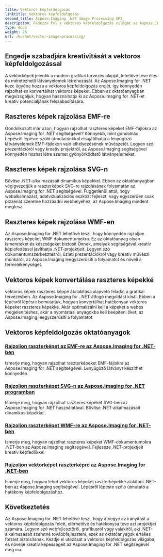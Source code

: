 ```yaml
---
title: Vektoros képfeldolgozás
linktitle: Vektoros képfeldolgozás
second_title: Aspose.Imaging .NET Image Processing API
description: Fedezze fel a vektoros képfeldolgozás világát az Aspose.Imaging for .NET segítségével. Tanuljon meg könnyedén rajzolni és konvertálni vektoros képeket. Fejlessze .NET-projektjeit még ma!
type: docs
weight: 25
url: /hu/net/vector-image-processing/
---
```


## Engedje szabadjára kreativitását a vektoros képfeldolgozással

A vektorképek jelentik a modern grafikai tervezés alapját, lehetővé téve éles és méretezhető látványelemek létrehozását. Az Aspose.Imaging for .NET keze ügyébe hozza a vektoros képfeldolgozás erejét, így könnyedén rajzolhat és konvertálhat vektoros képeket. Ebben az oktatóanyagban megvizsgáljuk, hogyan használhatja ki az Aspose.Imaging for .NET-et kreatív potenciáljának felszabadítására.

## Raszteres képek rajzolása EMF-re

Gondolkozott már azon, hogyan rajzolhat raszteres képeket EMF-fájlokra az Aspose.Imaging for .NET segítségével? Könnyebb, mint gondolnád. Lépésről lépésre szóló útmutatónkkal elsajátíthatja a lenyűgöző látványelemek EMF-fájlokon való elhelyezésének művészetét. Legyen szó prezentációról vagy kreatív projektről, az Aspose.Imaging segítségével könnyedén hozhat létre szemet gyönyörködtető látványelemeket.

## Raszteres képek rajzolása SVG-n

Bővítse .NET-alkalmazásait dinamikus képekkel. Ebben az oktatóanyagban végigvezetjük a raszterképek SVG-re rajzolásának folyamatán az Aspose.Imaging for .NET segítségével. Függetlenül attól, hogy webalkalmazást, adatvizualizációs eszközt fejleszt, vagy egyszerűen csak pizzériát szeretne hozzáadni webhelyéhez, az Aspose.Imaging mindent megtesz.

## Raszteres képek rajzolása WMF-en

Az Aspose.Imaging for .NET lehetővé teszi, hogy könnyedén rajzoljon raszteres képeket WMF dokumentumokra. Ez az oktatóanyag olyan ismereteket és készségeket biztosít Önnek, amelyek segítségével kreatív képlefedéssel javíthatja .NET-projektjeit. Legyen szó dokumentumszerkesztésről, üzleti prezentációkról vagy kreatív művészi munkáról, az Aspose.Imaging leegyszerűsíti a folyamatot és növeli a termelékenységet.

## Vektoros képek konvertálása raszteres képekké

vektoros képek raszteres képpé átalakítása alapvető feladat a grafikai tervezésben. Az Aspose.Imaging for ..NET átfogó megoldást kínál. Ebben a lépésről lépésre bemutatjuk, hogyan konvertálhat hatékonyan vektoros képeket raszteres képekké. Akár optimalizálni kell a képeket a webes megjelenítéshez, akár a nyomtatási anyagokba kell beépíteni őket, az Aspose.Imaging leegyszerűsíti a folyamatot.

## Vektoros képfeldolgozás oktatóanyagok
### [Rajzoljon raszterképet az EMF-re az Aspose.Imaging for .NET-ben](./draw-raster-image-on-emf/)
Ismerje meg, hogyan rajzolhat raszterképeket EMF-fájlokra az Aspose.Imaging for .NET segítségével. Lenyűgöző látványt készíthet könnyedén.
### [Rajzoljon raszterképet SVG-n az Aspose.Imaging for .NET programban](./draw-raster-image-on-svg/)
Ismerje meg, hogyan rajzolhat raszteres képeket SVG-ben az Aspose.Imaging for .NET használatával. Bővítse .NET-alkalmazásait dinamikus képekkel.
### [Rajzoljon raszterképet WMF-re az Aspose.Imaging for .NET-ben](./draw-raster-image-on-wmf/)
Ismerje meg, hogyan rajzolhat raszteres képeket WMF-dokumentumokra .NET-ben az Aspose.Imaging segítségével. Fejlessze .NET-projektjeit kreatív képfedőkkel.
### [Rajzoljon vektorképet raszterképre az Aspose.Imaging for .NET-ben](./draw-vector-image-to-raster-image/)
Ismerje meg, hogyan lehet vektoros képeket raszterképekké alakítani .NET-ben az Aspose.Imaging segítségével. Lépésről lépésre szóló útmutató a hatékony képfeldolgozáshoz.

## Következtetés

Az Aspose.Imaging for .NET lehetővé teszi, hogy átvegye az irányítást a vektoros képfeldolgozás felett, elérhetővé és hatékonysá téve azt projektjei számára. Legyen szó webfejlesztőről, grafikusról vagy valakiről, aki .NET-alkalmazásait szeretné továbbfejleszteni, ezek az oktatóanyagok értékes forrást biztosítanak. Kezdje el utazását a vektoros képfeldolgozás világába, és növelje kreatív képességeit az Aspose.Imaging for .NET segítségével még ma.